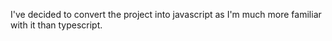I've decided to convert the project into javascript as I'm much more familiar with it than typescript.